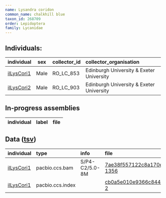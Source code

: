 ```yaml
---
name: Lysandra coridon
common_name: chalkhill blue
taxon_id: 268709
order: Lepidoptera
family: Lycanidae
---
```


## Individuals:

| individual | sex | collector_id | collector_organisation |
| :--------- | :-: | :----------- | :--------------------- |
| [ilLysCori1](ilLysCori1.md) | Male | RO_LC_853 | Edinburgh University & Exeter University |
| [ilLysCori2](ilLysCori2.md) | Male | RO_LC_903 | Edinburgh University & Exeter University |

## In-progress assemblies

| individual | label | file |
| :--------- | :---- | :--- |

## Data ([tsv](Lysandra_coridon_data.tsv))

| individual | type | info | file |
| :--------- | :--- | :--- | :--- |
| [ilLysCori1](ilLysCori1.md) | pacbio.ccs.bam | S/P4-C2/5.0-8M | [7ae38f557122c8a170e1ca63d3130529-1356](https://darwin.cog.sanger.ac.uk/insects/Lysandra_coridon/ilLysCori1/genomic_data/pacbio/m64097_200126_161511.ccs.bam) |
| [ilLysCori1](ilLysCori1.md) | pacbio.ccs.index |  | [cb0a5e010e9366c844257de82af468c0-2](https://darwin.cog.sanger.ac.uk/insects/Lysandra_coridon/ilLysCori1/genomic_data/pacbio/m64097_200126_161511.ccs.bam.pbi) |

